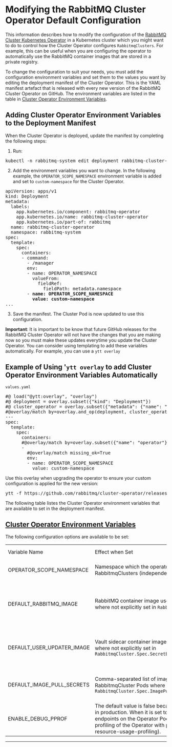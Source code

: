 <!--
Copyright (c) 2020-2021 VMware, Inc. or its affiliates.

All rights reserved. This program and the accompanying materials
are made available under the terms of the under the Apache License,
Version 2.0 (the "License”); you may not use this file except in compliance
with the License. You may obtain a copy of the License at

https://www.apache.org/licenses/LICENSE-2.0

Unless required by applicable law or agreed to in writing, software
distributed under the License is distributed on an "AS IS" BASIS,
WITHOUT WARRANTIES OR CONDITIONS OF ANY KIND, either express or implied.
See the License for the specific language governing permissions and
limitations under the License.
-->

# Modifying the RabbitMQ Cluster Operator Default Configuration

This information describes how to modify the configuration of the [RabbitMQ Cluster Kubernetes Operator](./operator-overview.html) in a Kubernetes cluster which you might want to do to control how the Cluster Operator configures `RabbitmqClusters`. For example, this can be useful when you are configuring the operator to automatically use the RabbitMQ container images that are stored in a private registry.

To change the configuration to suit your needs, you must add the configuration environment variables and set them to the values you want by editing the deployment manifest of the Cluster Operator. This is the YAML manifest artefact that is released with every new version of the RabbitMQ Cluster Operator on GitHub. The environment variables are listed in the table in [Cluster Operator Environment Variables](##variables). 

## Adding Cluster Operator Environment Variables to the Deployment Manifest 

When the Cluster Operator is deployed, update the manifest by completing the following steps: 

1. Run: 
<pre class="lang-bash">
kubectl -n rabbitmq-system edit deployment rabbitmq-cluster-operator
</pre>

2.  Add the environment variables you want to change. In the following example, the `OPERATOR_SCOPE_NAMESPACE` environment variable is added and set to `custom-namespace` for the Cluster Operator.
<pre class="lang-yaml">
apiVersion: apps/v1
kind: Deployment
metadata:
  labels:
    app.kubernetes.io/component: rabbitmq-operator
    app.kubernetes.io/name: rabbitmq-cluster-operator
    app.kubernetes.io/part-of: rabbitmq
  name: rabbitmq-cluster-operator
  namespace: rabbitmq-system
spec:
  template:
    spec:
      containers:
      - command:
        - /manager
        env:
        - name: OPERATOR_NAMESPACE
          valueFrom:
            fieldRef:
              fieldPath: metadata.namespace
        - <b>name: OPERATOR_SCOPE_NAMESPACE</b>
          <b>value: custom-namespace</b>
...
</pre>

3. Save the manifest. The Cluster Pod is now updated to use this configuration.

**Important**: It is important to be know that future GitHub releases for the RabbitMQ Cluster Operator will not have the changes that you are making now so you must make these updates everytime you update the Cluster Operator. You can consider using templating to add these variables automatically. For example, you can use a `ytt overlay`
 
## Example of Using '`ytt overlay` to add Cluster Operator Environment Variables Automatically 

<code>values.yaml</code>

<pre class="lang-yaml">
#@ load("@ytt:overlay", "overlay")
#@ deployment = overlay.subset({"kind": "Deployment"})
#@ cluster_operator = overlay.subset({"metadata": {"name": "rabbitmq-cluster-operator"}})
#@overlay/match by=overlay.and_op(deployment, cluster_operator),expects="1+"
---
spec:
  template:
    spec:
      containers:
      #@overlay/match by=overlay.subset({"name": "operator"}),expects="1+"
      -
        #@overlay/match missing_ok=True
        env:
        - name: OPERATOR_SCOPE_NAMESPACE
          value: custom-namespace
</pre>
Use this overlay when upgrading the operator to ensure your custom configuration is applied for the new version:
<pre class="lang-bash">
ytt -f https://github.com/rabbitmq/cluster-operator/releases/latest/download/cluster-operator.yml -f values.yaml | kubectl apply -f -
</pre>


The following table listes the Cluster Operator environment variables that are available to set in the deployment manifest.

## <a id='parameters' class='anchor' href='#variables'>Cluster Operator Environment Variables</a>

The following configuration options are available to be set:

<table>
<tr>
<td>
Variable Name
</td>
<td>
Effect when Set
</td>
<td>
Effect when not Set
</td>
</tr>
<tr>
<td>
OPERATOR_SCOPE_NAMESPACE
</td>
<td>
Namespace which the operator will reconcile and watch RabbitmqClusters (independent of installation namespace)
</td>
<td>
All namespaces are watched and reconciled
</td>
</tr>
<tr>
<td>
DEFAULT_RABBITMQ_IMAGE
</td>
<td>
RabbitMQ container image used for new RabbitmqCluster Pods where not explicitly set in <code>RabbitmqCluster.Spec.Image</code>
</td>
<td>
Operator uses the latest RabbitMQ container image available at time of release for new Pods
</td>
</tr>
<tr>
<td>
DEFAULT_USER_UPDATER_IMAGE
</td>
<td>
Vault sidecar container image used for new RabbitmqCluster Pods where not explicitly set in <code>RabbitmqCluster.Spec.SecretBackend.Vault.DefaultUserUpdaterImage</code>
</td>
<td>
Operator uses the latest sidecar container image available at time of release for new Pods
</td>
</tr>
<tr>
<td>
DEFAULT_IMAGE_PULL_SECRETS
</td>
<td>
Comma-separated list of imagePullSecrets to set by default on all RabbitmqCluster Pods where not explicitly set in <code>RabbitmqCluster.Spec.ImagePullSecrets</code>
</td>
<td>
New RabbitmqCluster Pods have no imagePullSecrets by default
</td>
</tr>
<tr>
<td>
ENABLE_DEBUG_PPROF
</td>
<td>
The default value is false because this variable should NOT be used in production. When it is set to true, it exposes a set of debug endpoints on the Operator Pod's metrics port for CPU and [memory profiling of the Operator with pprof](./debug-operator.md#operator-resource-usage-profiling).
</td>
<td>
The pprof debug endpoint will not be exposed on the Operator Pod.
</td>
</tr>
</table>

-----

